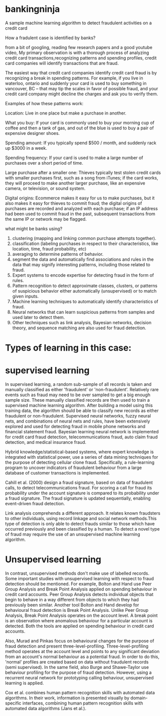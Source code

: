 # bankingninja
A sample machine learning algorithm to detect fraudulent activities on a credit card


How a fradulent case is identified by banks?

from a bit of googling, reading few research papers and a good youtube video, My primary observation is with a thorough process of analyzing credit card transactions,recognizing patterns and spending profiles, credit card companies will identify transactions that are fraud.

The easiest way that credit card companies identify credit card fraud is by recognizing a break in spending patterns.  For example, if you live in waterloo, ontario and suddenly your card is used to buy something in vancouver, BC – that may tip the scales in favor of possible fraud, and your credit card company might decline the charges and ask you to verify them.

Examples of how these patterns work:

Location: Live in one place but make a purchase in another.

What you buy: If your card is commonly used to buy your morning cup of coffee and then a tank of gas, and out of the blue is used to buy a pair of expensive designer shoes.

Spending amount: If you typically spend $500 / month, and suddenly rack up $3000 in a week.

Spending frequency: If your card is used to make a large number of purchases over a short period of time.

Large purchase after a smaller one: Thieves typically test stolen credit cards with smaller purchases first, such as a song from iTunes; if the card works, they will proceed to make another larger purchase, like an expensive camera, or television, or sound system.

Digital origins: Ecommerce makes it easy for us to make purchases, but it also makes it easy for thieves to commit fraud; the digital origins of purchases are recorded and analyzed with each purchase; if an IP address had been used to commit fraud in the past, subsequent transactions from the same IP or network may be flagged.

what might be banks using?

1. clustering (mapping and linking common purchase attempts together).
2. classification (labeling purchases in respect to their characteristics, like location, time, fraud probability, etc)
3. averaging to determine patterns of behavior.
4. segment the data and automatically find associations and rules in the data that may signify interesting patterns, including those      related to fraud.
5. Expert systems to encode expertise for detecting fraud in the form of rules.
6. Pattern recognition to detect approximate classes, clusters, or patterns of suspicious behavior either automatically (unsupervised) or to match given inputs.
7. Machine learning techniques to automatically identify characteristics of fraud.
8. Neural networks that can learn suspicious patterns from samples and used later to detect them.
9. Other techniques such as link analysis, Bayesian networks, decision theory, and sequence matching are also used for fraud detection.

# Types of learning in this case:
# supervised learning
In supervised learning, a random sub-sample of all records is taken and manually classified as either 'fraudulent' or 'non-fraudulent'. Relatively rare events such as fraud may need to be over sampled to get a big enough sample size. These manually classified records are then used to train a supervised machine learning algorithm. After building a model using this training data, the algorithm should be able to classify new records as either fraudulent or non-fraudulent.
Supervised neural networks, fuzzy neural nets, and combinations of neural nets and rules, have been extensively explored and used for detecting fraud in mobile phone networks and financial statement fraud.
Bayesian learning neural network is implemented for credit card fraud detection, telecommunications fraud, auto claim fraud detection, and medical insurance fraud.

Hybrid knowledge/statistical-based systems, where expert knowledge is integrated with statistical power, use a series of data mining techniques for the purpose of detecting cellular clone fraud. Specifically, a rule-learning program to uncover indicators of fraudulent behaviour from a large database of customer transactions is implemented.

Cahill et al. (2000) design a fraud signature, based on data of fraudulent calls, to detect telecommunications fraud. For scoring a call for fraud its probability under the account signature is compared to its probability under a fraud signature. The fraud signature is updated sequentially, enabling event-driven fraud detection.

Link analysis comprehends a different approach. It relates known fraudsters to other individuals, using record linkage and social network methods.This type of detection is only able to detect frauds similar to those which have occurred previously and been classified by a human. To detect a novel type of fraud may require the use of an unsupervised machine learning algorithm.

# Unsupervised learning

In contrast, unsupervised methods don't make use of labelled records.
Some important studies with unsupervised learning with respect to fraud detection should be mentioned. For example, Bolton and Hand use Peer Group Analysis and Break Point Analysis applied on spending behaviour in credit card accounts. Peer Group Analysis detects individual objects that begin to behave in a way different from objects to which they had previously been similar. Another tool Bolton and Hand develop for behavioural fraud detection is Break Point Analysis. Unlike Peer Group Analysis, Break Point Analysis operates on the account level. A break point is an observation where anomalous behaviour for a particular account is detected. Both the tools are applied on spending behaviour in credit card accounts.

Also, Murad and Pinkas focus on behavioural changes for the purpose of fraud detection and present three-level-profiling. Three-level-profiling method operates at the account level and points to any significant deviation from an account's normal behaviour as a potential fraud. In order to do this, 'normal' profiles are created based on data without fraudulent records (semi supervised). In the same field, also Burge and Shawe-Taylor use behaviour profiling for the purpose of fraud detection. However, using a recurrent neural network for prototyping calling behaviour, unsupervised learning is applied.

Cox et al. combines human pattern recognition skills with automated data algorithms. In their work, information is presented visually by domain-specific interfaces, combining human pattern recognition skills with automated data algorithms (Jans et al.).





